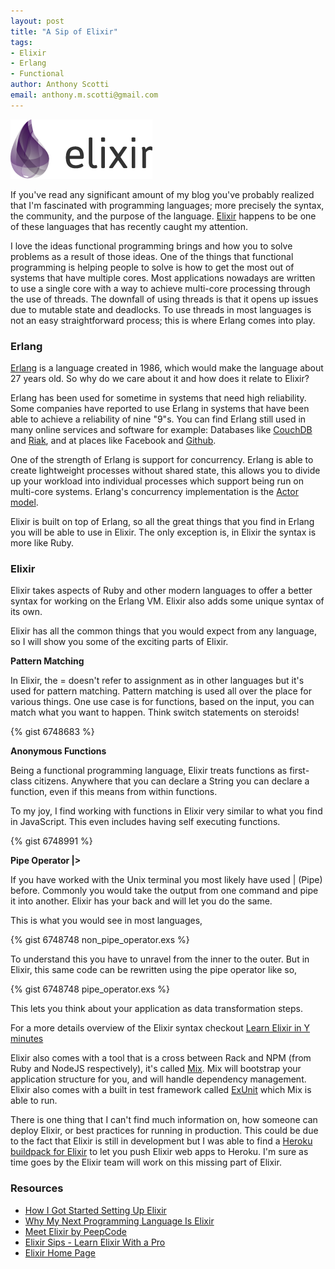```yaml
--- 
layout: post
title: "A Sip of Elixir"
tags: 
- Elixir
- Erlang
- Functional
author: Anthony Scotti
email: anthony.m.scotti@gmail.com
---
```


![Elixir Logo](/images/logo/elixir_logo.png)


If you've read any significant amount of my blog you've probably realized that I'm fascinated with programming languages; more precisely the syntax, the community, and the purpose of the language. [Elixir](http://elixir-lang.org/) happens to be one of these languages that has recently caught my attention.

I love the ideas functional programming brings and how you to solve problems as a result of those ideas. One of the things that functional programming is helping people to solve is how to get the most out of systems that have multiple cores. Most applications nowadays are written to use a single core with a way to achieve multi-core processing through the use of threads. The downfall of using threads is that it opens up issues due to mutable state and deadlocks. To use threads in most languages is not an easy straightforward process; this is where Erlang comes into play.

### Erlang

[Erlang](http://en.wikipedia.org/wiki/Erlang_%28programming_language%29) is a language created in 1986, which would make the language about 27 years old. So why do we care about it and how does it relate to Elixir?

Erlang has been used for sometime in systems that need high reliability. Some companies have reported to use Erlang in systems that have been able to achieve a reliability of nine "9"s. You can find Erlang still used in many online services and software for example: Databases like [CouchDB](http://couchdb.apache.org/) and [Riak](http://basho.com/riak/), and at places like Facebook and [Github](https://github.com/).

One of the strength of Erlang is support for concurrency. Erlang is able to create lightweight processes without shared state, this allows you to divide up your workload into individual processes which support being run on multi-core systems. Erlang's concurrency implementation is the [Actor model](http://en.wikipedia.org/wiki/Actor_model).

Elixir is built on top of Erlang, so all the great things that you find in Erlang you will be able to use in Elixir. The only exception is, in Elixir the syntax is more like Ruby.

### Elixir

Elixir takes aspects of Ruby and other modern languages to offer a better syntax for working on the Erlang VM. Elixir also adds some unique syntax of its own.

Elixir has all the common things that you would expect from any language, so I will show you some of the exciting parts of Elixir.

**Pattern Matching**

In Elixir, the = doesn't refer to assignment as in other languages but it's used for pattern matching. Pattern matching is used all over the place for various things. One use case is for functions, based on the input, you can match what you want to happen. Think switch statements on steroids!

{% gist 6748683 %}

**Anonymous Functions**

Being a functional programming language, Elixir treats functions as first-class citizens. Anywhere that you can declare a String you can declare a function, even if this means from within functions.

To my joy, I find working with functions in Elixir very similar to what you find in JavaScript. This even includes having self executing functions. 

{% gist 6748991 %}

**Pipe Operator |>**

If you have worked with the Unix terminal you most likely have used | (Pipe) before. Commonly you would take the output from one command and pipe it into another. Elixir has your back and will let you do the same.

This is what you would see in most languages,

{% gist 6748748 non_pipe_operator.exs %}

To understand this you have to unravel from the inner to the outer. But in Elixir, this same code can be rewritten using the pipe operator like so,

{% gist 6748748 pipe_operator.exs %}

This lets you think about your application as data transformation steps.

For a more details overview of the Elixir syntax checkout [Learn Elixir in Y minutes](http://learnxinyminutes.com/docs/elixir/)

Elixir also comes with a tool that is a cross between Rack and NPM (from Ruby and NodeJS respectively), it's called [Mix](http://elixir-lang.org/getting_started/mix/1.html). Mix will bootstrap your application structure for you, and will handle dependency management. Elixir also comes with a built in test framework called [ExUnit](http://elixir-lang.org/getting_started/ex_unit/1.html) which Mix is able to run.

There is one thing that I can't find much information on, how someone can deploy Elixir, or best practices for running in production. This could be due to the fact that Elixir is still in development but I was able to find a [Heroku buildpack for Elixir](https://github.com/goshakkk/heroku-buildpack-elixir) to let you push Elixir web apps to Heroku. I'm sure as time goes by the Elixir team will work on this missing part of Elixir.

### Resources
* [How I Got Started Setting Up Elixir](http://newtriks.com/2013/09/02/how-i-got-started-setting-up-elixir/)
* [Why My Next Programming Language Is Elixir](http://benjamintanweihao.github.io/blog/2013/06/08/why-my-next-programming-language-is-elixir/)
* [Meet Elixir by PeepCode](https://peepcode.com/products/elixir)
* [Elixir Sips - Learn Elixir With a Pro](http://elixirsips.com/)
* [Elixir Home Page](http://elixir-lang.org/)
